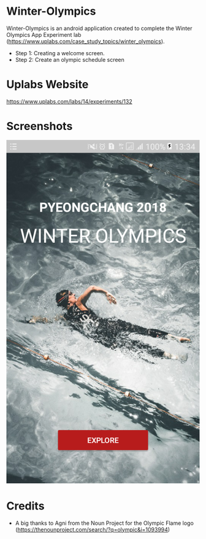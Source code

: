 # Winter-Olympics
Winter-Olympics is an android application created to complete the Winter Olympics App Experiment lab (https://www.uplabs.com/case_study_topics/winter_olympics). 
* Step 1: Creating a welcome screen. 
* Step 2: Create an olympic schedule screen

# Uplabs Website
https://www.uplabs.com/labs/14/experiments/132

# Screenshots
![Screenshot](https://github.com/PabiMoloi/Winter-Olympics/blob/master/art/welcome_screen.png)

# Credits
* A big thanks to Agni from the Noun Project for the Olympic Flame logo (https://thenounproject.com/search/?q=olympic&i=1093994)